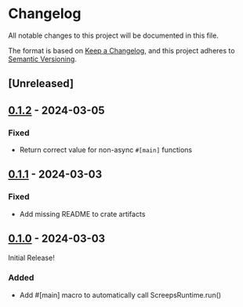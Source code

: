 # Changelog
All notable changes to this project will be documented in this file.

The format is based on [Keep a Changelog](https://keepachangelog.com/en/1.0.0/),
and this project adheres to [Semantic Versioning](https://semver.org/spec/v2.0.0.html).

## [Unreleased]

## [0.1.2](https://github.com/rustyscreeps/screeps-async/compare/screeps-async-macros-v0.1.1...screeps-async-macros-v0.1.2) - 2024-03-05

### Fixed
- Return correct value for non-async `#[main]` functions

## [0.1.1](https://github.com/rustyscreeps/screeps-async/compare/screeps-async-macros-v0.1.0...screeps-async-macros-v0.1.1) - 2024-03-03

### Fixed
- Add missing README to crate artifacts

## [0.1.0](https://github.com/rustyscreeps/screeps-async/releases/tag/screeps-async-macros-v0.1.0) - 2024-03-03

Initial Release!

### Added
- Add #[main] macro to automatically call ScreepsRuntime.run()
